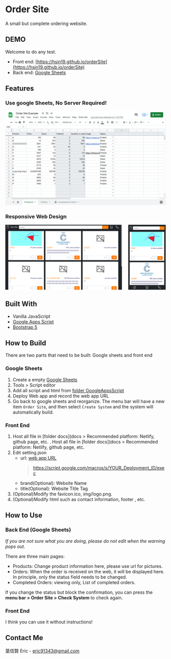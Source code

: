# Order Site

A small but complete ordering website.

## DEMO

Welcome to do any test.

-   Front end: [https://hsin19.github.io/orderSite](https://hsin19.github.io/orderSite)
-   Back end: [Google Sheets](https://docs.google.com/spreadsheets/d/1FVqxeygKUQh3-hr0ESbJOhcVo_mYfj1L07dclFuizUs/edit#gid=1734984684)

## Features

### Use google Sheets, No Server Required!

![Show Google Sheets](img/googleSheets.gif)

### Responsive Web Design

![Show RWD](img/RWD_Compare.gif)

## Built With

-   Vanilla JavaScript
-   [Google Apps Script](https://developers.google.com/apps-script)
-   [Bootstrap 5](https://getbootstrap.com)

## How to Build

There are two parts that need to be built: Google sheets and front end

### Google Sheets

1. Create a empty [Google Sheets](https://docs.google.com/spreadsheets)
2. Tools > Script editor
3. Add all script and html from [folder GoogleAppsScript](GoogleAppsScript)
4. Deploy Web app and record the <span id="url">web app URL</span>
5. Go back to google sheets and reorganize. The menu bar will have a new item `Order Site`, and then select `Create System` and the system will automatically build.

### Front End

1.  Host all file in [folder docs](docs > Recommended platform: Netlify, github page, etc.
    . Host all file in [folder docs](docs > Recommended platform: Netlify, github page, etc.
2.  Edit setting.json
    -   url: [web app URL](#url)
        > https://script.google.com/macros/s/YOUR_Deployment_ID/exec
    -   brand(Optional): Website Name
    -   title(Optional): Website Title Tag
3.  (Optional)Modify the favicon.ico, img/logo.png.
4.  (Optional)Modify html such as contact information, footer , etc.

## How to Use

### Back End (Google Sheets)

_If you are not sure what you are doing, please do not edit when the warning pops out._

There are three main pages:

-   Products: Change product information here, please use url for pictures.
-   Orders: When the order is received on the web, it will be displayed here. In principle, only the status field needs to be changed.
-   Completed Orders: viewing only, List of completed orders.

If you change the status but block the confirmation, you can press the **menu bar > Order Site > Check System** to check again.

### Front End

I think you can use it without instructions!

## Contact Me

葉信賢 Eric - eric91343@gmail.com
